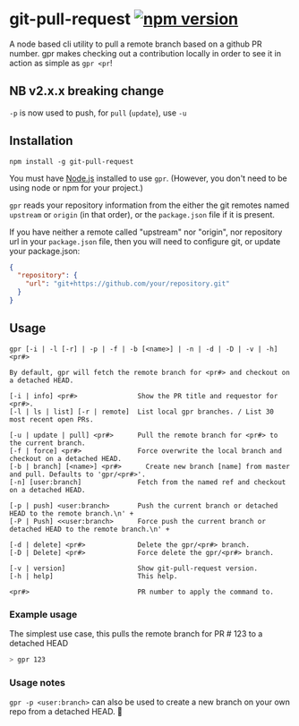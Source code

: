 # git-pull-request [![npm version](https://badge.fury.io/js/git-pull-request.svg)](https://badge.fury.io/js/git-pull-request)

A node based cli utility to pull a remote branch based on a github PR number. gpr makes checking out a contribution locally in order to see it in action as simple as `gpr <pr`!

## NB v2.x.x breaking change

`-p` is now used to push, for `pull` (`update`), use `-u`

## Installation

`npm install -g git-pull-request`

You must have [Node.js](https://nodejs.org) installed to use `gpr`.
(However, you don't need to be using node or npm for your project.)

`gpr` reads your repository information from the either the git remotes named `upstream` or `origin` (in that order),
or the `package.json` file if it is present.

If you have neither a remote called "upstream" nor "origin", nor repository url in your `package.json` file,
then you will need to configure git, or update your package.json:


```json
{
  "repository": {
    "url": "git+https://github.com/your/repository.git"
  }
}
```

## Usage

```
gpr [-i | -l [-r] | -p | -f | -b [<name>] | -n | -d | -D | -v | -h] <pr#>

By default, gpr will fetch the remote branch for <pr#> and checkout on a detached HEAD.

[-i | info] <pr#>               Show the PR title and requestor for <pr#>.
[-l | ls | list] [-r | remote]  List local gpr branches. / List 30 most recent open PRs.

[-u | update | pull] <pr#>      Pull the remote branch for <pr#> to the current branch.
[-f | force] <pr#>              Force overwrite the local branch and checkout on a detached HEAD.
[-b | branch] [<name>] <pr#>      Create new branch [name] from master and pull. Defaults to 'gpr/<pr#>'.
[-n] [user:branch]              Fetch from the named ref and checkout on a detached HEAD.

[-p | push] <user:branch>       Push the current branch or detached HEAD to the remote branch.\n' +
[-P | Push] <<user:branch>      Force push the current branch or detached HEAD to the remote branch.\n' +

[-d | delete] <pr#>             Delete the gpr/<pr#> branch.
[-D | Delete] <pr#>             Force delete the gpr/<pr#> branch.

[-v | version]                  Show git-pull-request version.
[-h | help]                     This help.

<pr#>                           PR number to apply the command to.
 ```

### Example usage

The simplest use case, this pulls the remote branch for PR # 123 to a detached HEAD

```sh
> gpr 123

```

### Usage notes

`gpr -p <user:branch>` can also be used to create a new branch on your own repo from a detached HEAD. :tada:
